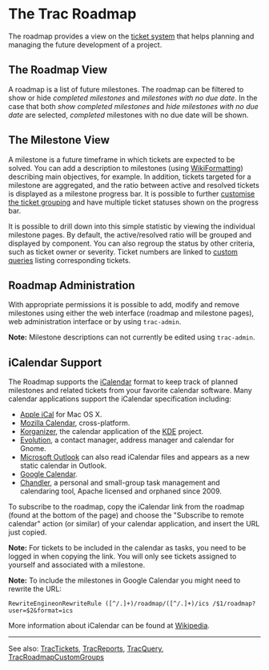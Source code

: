 # The Trac Roadmap


The roadmap provides a view on the [ticket system](trac-tickets) that helps planning and managing the future development of a project.

## The Roadmap View


A roadmap is a list of future milestones. The roadmap can be filtered to show or hide *completed milestones* and *milestones with no due date*. In the case that both *show completed milestones* and *hide milestones with no due date* are selected, *completed* milestones with no due date will be shown.

## The Milestone View


A milestone is a future timeframe in which tickets are expected to be solved. You can add a description to milestones (using [WikiFormatting](wiki-formatting)) describing main objectives, for example. In addition, tickets targeted for a milestone are aggregated, and the ratio between active and resolved tickets is displayed as a milestone progress bar. It is possible to further [ customise the ticket grouping](http://trac.edgewall.org/intertrac/TracRoadmapCustomGroups) and have multiple ticket statuses shown on the progress bar.


It is possible to drill down into this simple statistic by viewing the individual milestone pages. By default, the active/resolved ratio will be grouped and displayed by component. You can also regroup the status by other criteria, such as ticket owner or severity. Ticket numbers are linked to [custom queries](trac-query) listing corresponding tickets.

## Roadmap Administration


With appropriate permissions it is possible to add, modify and remove milestones using either the web interface (roadmap and milestone pages), web administration interface or by using `trac-admin`. 

**Note:** Milestone descriptions can not currently be edited using `trac-admin`.

## iCalendar Support


The Roadmap supports the [ iCalendar](http://www.ietf.org/rfc/rfc2445.txt) format to keep track of planned milestones and related tickets from your favorite calendar software. Many calendar applications support the iCalendar specification including:

- [ Apple iCal](http://www.apple.com/ical/) for Mac OS X.
- [ Mozilla Calendar](http://www.mozilla.org/projects/calendar/), cross-platform.
- [ Korganizer](http://kontact.kde.org/korganizer/), the calendar application of the [ KDE](http://www.kde.org/) project.
- [ Evolution](https://wiki.gnome.org/Apps/Evolution), a contact manager, address manager and calendar for Gnome.
- [ Microsoft Outlook](http://office.microsoft.com/en-us/outlook/) can also read iCalendar files and appears as a new static calendar in Outlook.
- [ Google Calendar](https://www.google.com/calendar/).
- [ Chandler](http://chandlerproject.org), a personal and small-group task management and calendaring tool, Apache licensed and orphaned since 2009.


To subscribe to the roadmap, copy the iCalendar link from the roadmap (found at the bottom of the page) and choose the "Subscribe to remote calendar" action (or similar) of your calendar application, and insert the URL just copied.

**Note:** For tickets to be included in the calendar as tasks, you need to be logged in when copying the link. You will only see tickets assigned to yourself and associated with a milestone.

**Note:** To include the milestones in Google Calendar you might need to rewrite the URL:

```
RewriteEngineonRewriteRule ([^/.]+)/roadmap/([^/.]+)/ics /$1/roadmap?user=$2&format=ics
```


More information about iCalendar can be found at [ Wikipedia](http://en.wikipedia.org/wiki/ICalendar).

---


See also: [TracTickets](trac-tickets), [TracReports](trac-reports), [TracQuery](trac-query), [ TracRoadmapCustomGroups](http://trac.edgewall.org/intertrac/TracRoadmapCustomGroups)